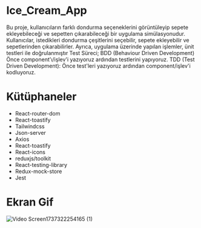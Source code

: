 # Ice_Cream_App

Bu proje, kullanıcıların farklı dondurma seçeneklerini görüntüleyip sepete ekleyebileceği ve sepetten çıkarabileceği bir uygulama simülasyonudur. 
Kullanıcılar, istedikleri dondurma çeşitlerini seçebilir, sepete ekleyebilir ve sepetlerinden çıkarabilirler. 
Ayrıca, uygulama üzerinde yapılan işlemler, ünit testleri ile doğrulanmıştır
Test Süreci;
BDD (Behaviour Driven Development)
Önce component'ı/işlev'i yazıyoruz ardından testlerini yapıyoruz.
TDD (Test Driven Development):
Önce test'leri yazıyoruz ardından component/işlev'i kodluyoruz.



# Kütüphaneler

* React-router-dom
* React-toastify
* Tailwindcss
* Json-server
* Axios
* React-toastify
* React-icons
* reduxjs/toolkit
* React-testing-library
* Redux-mock-store
* Jest

# Ekran Gif

![Video Screen1737322254165 (1)](https://github.com/user-attachments/assets/2700a17b-f56f-4e7f-8078-794e8ba9ae7f)



